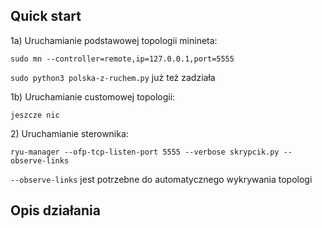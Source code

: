 ## Quick start

1a) Uruchamianie podstawowej topologii minineta:

`sudo mn --controller=remote,ip=127.0.0.1,port=5555`

`sudo python3 polska-z-ruchem.py` już też zadziała

1b) Uruchamianie customowej topologii:

`jeszcze nic`

2\) Uruchamianie sterownika:

`ryu-manager --ofp-tcp-listen-port 5555 --verbose skrypcik.py --observe-links` 

`--observe-links` jest potrzebne do automatycznego wykrywania topologi

## Opis działania
